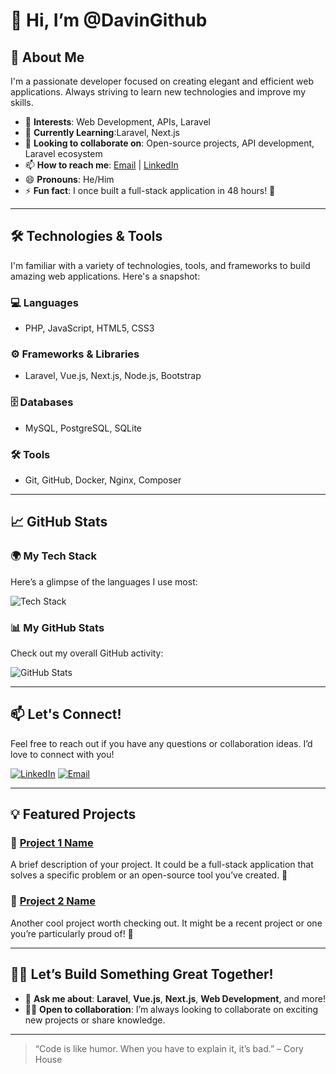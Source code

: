# 👋 Hi, I’m @DavinGithub

## 🌟 About Me

I'm a passionate developer focused on creating elegant and efficient web applications. Always striving to learn new technologies and improve my skills.

- 👀 **Interests**: Web Development, APIs, Laravel
- 🌱 **Currently Learning**:Laravel, Next.js
- 💞️ **Looking to collaborate on**: Open-source projects, API development, Laravel ecosystem
- 📫 **How to reach me**: [Email](mailto:haidarrianto12345@gmail.com) | [LinkedIn](https://www.linkedin.com/in/your-profile)
- 😄 **Pronouns**: He/Him
- ⚡ **Fun fact**: I once built a full-stack application in 48 hours! 🚀

---

## 🛠️ Technologies & Tools

I'm familiar with a variety of technologies, tools, and frameworks to build amazing web applications. Here's a snapshot:

### 💻 **Languages**
- PHP, JavaScript, HTML5, CSS3

### ⚙️ **Frameworks & Libraries**
- Laravel, Vue.js, Next.js, Node.js, Bootstrap

### 🗄️ **Databases**
- MySQL, PostgreSQL, SQLite

### 🛠️ **Tools**
- Git, GitHub, Docker, Nginx, Composer

---

## 📈 GitHub Stats

### 🌍 **My Tech Stack**
Here’s a glimpse of the languages I use most:

![Tech Stack](https://github-readme-stats.vercel.app/api/top-langs/?username=DavinGithub&layout=compact&langs_count=6&hide=html&theme=radical)

### 📊 **My GitHub Stats**
Check out my overall GitHub activity:

![GitHub Stats](https://github-readme-stats.vercel.app/api?username=DavinGithub&show_icons=true&count_private=true&theme=radical)

---

## 📫 Let's Connect!

Feel free to reach out if you have any questions or collaboration ideas. I’d love to connect with you!

[![LinkedIn](https://img.shields.io/badge/LinkedIn-%230077B5.svg?&style=for-the-badge&logo=linkedin&logoColor=white)](https://www.linkedin.com/in/your-profile)
[![Email](https://img.shields.io/badge/Email-%23D14836.svg?&style=for-the-badge&logo=gmail&logoColor=white)](mailto:your-email@example.com)

---

## 💡 Featured Projects

### 🚀 [Project 1 Name](https://github.com/DavinGithub/project-1)
A brief description of your project. It could be a full-stack application that solves a specific problem or an open-source tool you’ve created. 🔧

### 🎯 [Project 2 Name](https://github.com/DavinGithub/project-2)
Another cool project worth checking out. It might be a recent project or one you’re particularly proud of! 🎉

---

## 👨‍💻 Let’s Build Something Great Together!

- 💬 **Ask me about**: **Laravel**, **Vue.js**, **Next.js**, **Web Development**, and more!
- 🧑‍💻 **Open to collaboration**: I’m always looking to collaborate on exciting new projects or share knowledge.

---

> “Code is like humor. When you have to explain it, it’s bad.” – Cory House
